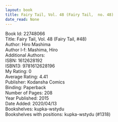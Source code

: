```yaml
---
layout: book
title: Fairy Tail, Vol. 48 (Fairy Tail,  no. 48)
date_read: None
---
```


Book Id: 22748066<br />
Title: Fairy Tail, Vol. 48 (Fairy Tail, #48)<br />
Author: Hiro Mashima<br />
Author l-f: Mashima, Hiro<br />
Additional Authors: <br />
ISBN: 1612628192<br />
ISBN13: 9781612628196<br />
My Rating: 0<br />
Average Rating: 4.41<br />
Publisher: Kodansha Comics<br />
Binding: Paperback<br />
Number of Pages: 208<br />
Year Published: 2015<br />
Date Added: 2020/04/13<br />
Bookshelves: kupka-wstydu<br />
Bookshelves with positions: kupka-wstydu (#1318)<br />

